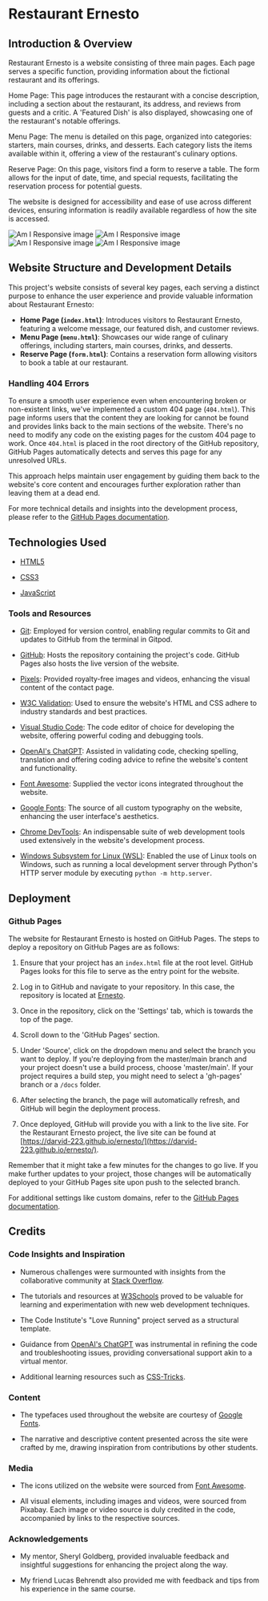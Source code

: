 # Restaurant Ernesto

## Introduction & Overview 

Restaurant Ernesto is a website consisting of three main pages. Each page serves a specific function, providing information about the fictional restaurant and its offerings.

Home Page: This page introduces the restaurant with a concise description, including a section about the restaurant, its address, and reviews from guests and a critic. A 'Featured Dish' is also displayed, showcasing one of the restaurant's notable offerings.

Menu Page: The menu is detailed on this page, organized into categories: starters, main courses, drinks, and desserts. Each category lists the items available within it, offering a view of the restaurant's culinary options.

Reserve Page: On this page, visitors find a form to reserve a table. The form allows for the input of date, time, and special requests, facilitating the reservation process for potential guests.

The website is designed for accessibility and ease of use across different devices, ensuring information is readily available regardless of how the site is accessed.

![Am I Responsive image](assets/images/allscreens.png)
![Am I Responsive image](assets/images/indeximage.png)
![Am I Responsive image](assets/images/menuimage.png)
![Am I Responsive image](assets/images/formimage.png)

## Website Structure and Development Details

This project's website consists of several key pages, each serving a distinct purpose to enhance the user experience and provide valuable information about Restaurant Ernesto:

- **Home Page (`index.html`)**: Introduces visitors to Restaurant Ernesto, featuring a welcome message, our featured dish, and customer reviews.
- **Menu Page (`menu.html`)**: Showcases our wide range of culinary offerings, including starters, main courses, drinks, and desserts.
- **Reserve Page (`form.html`)**: Contains a reservation form allowing visitors to book a table at our restaurant.

### Handling 404 Errors

To ensure a smooth user experience even when encountering broken or non-existent links, we've implemented a custom 404 page (`404.html`). This page informs users that the content they are looking for cannot be found and provides links back to the main sections of the website. There's no need to modify any code on the existing pages for the custom 404 page to work. Once `404.html` is placed in the root directory of the GitHub repository, GitHub Pages automatically detects and serves this page for any unresolved URLs.

This approach helps maintain user engagement by guiding them back to the website's core content and encourages further exploration rather than leaving them at a dead end.

For more technical details and insights into the development process, please refer to the [GitHub Pages documentation](https://docs.github.com/en/pages).

## Technologies Used

- [HTML5](https://en.wikipedia.org/wiki/HTML5)

- [CSS3](https://en.wikipedia.org/wiki/CSS)

- [JavaScript](https://en.wikipedia.org/wiki/javascript) 

### Tools and Resources

- [Git](https://git-scm.com/): Employed for version control, enabling regular commits to Git and updates to GitHub from the terminal in Gitpod.

- [GitHub](https://github.com/): Hosts the repository containing the project's code. GitHub Pages also hosts the live version of the website.

- [Pixels](https://www.pexels.com/sv-se/): Provided royalty-free images and videos, enhancing the visual content of the contact page.

- [W3C Validation](https://www.w3.org/): Used to ensure the website's HTML and CSS adhere to industry standards and best practices.

- [Visual Studio Code](https://code.visualstudio.com/): The code editor of choice for developing the website, offering powerful coding and debugging tools.

- [OpenAI's ChatGPT](https://openai.com/): Assisted in validating code, checking spelling, translation and offering coding advice to refine the website's content and functionality.

- [Font Awesome](https://fontawesome.com/): Supplied the vector icons integrated throughout the website.

- [Google Fonts](https://fonts.google.com/): The source of all custom typography on the website, enhancing the user interface's aesthetics.

- [Chrome DevTools](https://developer.chrome.com/docs/devtools/): An indispensable suite of web development tools used extensively in the website's development process.

- [Windows Subsystem for Linux (WSL)](https://docs.microsoft.com/en-us/windows/wsl/): Enabled the use of Linux tools on Windows, such as running a local development server through Python's HTTP server module by executing `python -m http.server`.

## Deployment
### Github Pages

The website for Restaurant Ernesto is hosted on GitHub Pages. The steps to deploy a repository on GitHub Pages are as follows:

1. Ensure that your project has an `index.html` file at the root level. GitHub Pages looks for this file to serve as the entry point for the website.

2. Log in to GitHub and navigate to your repository. In this case, the repository is located at [Ernesto](https://github.com/Darvid-223/ernesto/).

3. Once in the repository, click on the 'Settings' tab, which is towards the top of the page.

4. Scroll down to the 'GitHub Pages' section.

5. Under 'Source', click on the dropdown menu and select the branch you want to deploy. If you're deploying from the master/main branch and your project doesn't use a build process, choose 'master/main'. If your project requires a build step, you might need to select a 'gh-pages' branch or a `/docs` folder.

6. After selecting the branch, the page will automatically refresh, and GitHub will begin the deployment process.

7. Once deployed, GitHub will provide you with a link to the live site. For the Restaurant Ernesto project, the live site can be found at [https://darvid-223.github.io/ernesto/](https://darvid-223.github.io/ernesto/).

Remember that it might take a few minutes for the changes to go live. If you make further updates to your project, those changes will be automatically deployed to your GitHub Pages site upon push to the selected branch.

For additional settings like custom domains, refer to the [GitHub Pages documentation](https://docs.github.com/en/github/working-with-github-pages).

## Credits

### Code Insights and Inspiration

- Numerous challenges were surmounted with insights from the collaborative community at [Stack Overflow](https://stackoverflow.com/).

- The tutorials and resources at [W3Schools](https://www.w3schools.com/) proved to be valuable for learning and experimentation with new web development techniques.

- The Code Institute's "Love Running" project served as a structural template.

- Guidance from [OpenAI's ChatGPT](https://openai.com/) was instrumental in refining the code and troubleshooting issues, providing conversational support akin to a virtual mentor.

- Additional learning resources such as [CSS-Tricks](https://css-tricks.com/).

### Content

- The typefaces used throughout the website are courtesy of [Google Fonts](https://fonts.google.com/).

- The narrative and descriptive content presented across the site were crafted by me, drawing inspiration from contributions by other students.

### Media

- The icons utilized on the website were sourced from [Font Awesome](https://fontawesome.com/).

- All visual elements, including images and videos, were sourced from Pixabay. Each image or video source is duly credited in the code, accompanied by links to the respective sources.

### Acknowledgements

- My mentor, Sheryl Goldberg, provided invaluable feedback and insightful suggestions for enhancing the project along the way.

- My friend Lucas Behrendt also provided me with feedback and tips from his experience in the same course.











































































































































